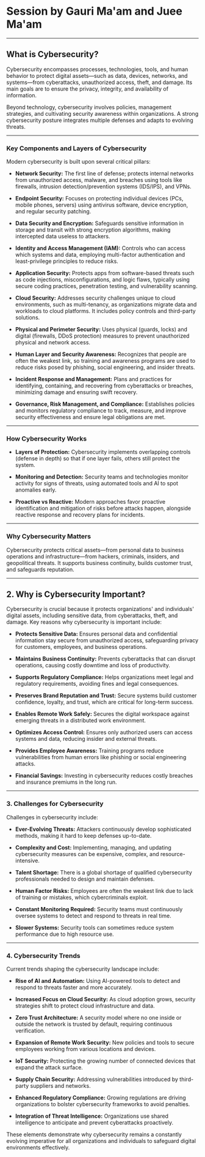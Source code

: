 #  Session by Gauri Ma'am and Juee Ma'am  

_ _ _

## What is Cybersecurity?

Cybersecurity encompasses processes, technologies, tools, and human behavior to protect digital assets—such as data, devices, networks, and systems—from cyberattacks, unauthorized access, theft, and damage. Its main goals are to ensure the privacy, integrity, and availability of information.

Beyond technology, cybersecurity involves policies, management strategies, and cultivating security awareness within organizations. A strong cybersecurity posture integrates multiple defenses and adapts to evolving threats.

___

### Key Components and Layers of Cybersecurity

Modern cybersecurity is built upon several critical pillars:

- **Network Security:** The first line of defense; protects internal networks from unauthorized access, malware, and breaches using tools like firewalls, intrusion detection/prevention systems (IDS/IPS), and VPNs.
- **Endpoint Security:** Focuses on protecting individual devices (PCs, mobile phones, servers) using antivirus software, device encryption, and regular security patching.

- **Data Security and Encryption:** Safeguards sensitive information in storage and transit with strong encryption algorithms, making intercepted data useless to attackers.

- **Identity and Access Management (IAM):** Controls who can access which systems and data, employing multi-factor authentication and least-privilege principles to reduce risks.

- **Application Security:** Protects apps from software-based threats such as code injections, misconfigurations, and logic flaws, typically using secure coding practices, penetration testing, and vulnerability scanning.

- **Cloud Security:** Addresses security challenges unique to cloud environments, such as multi-tenancy, as organizations migrate data and workloads to cloud platforms. It includes policy controls and third-party solutions.

- **Physical and Perimeter Security:** Uses physical (guards, locks) and digital (firewalls, DDoS protection) measures to prevent unauthorized physical and network access.

- **Human Layer and Security Awareness:** Recognizes that people are often the weakest link, so training and awareness programs are used to reduce risks posed by phishing, social engineering, and insider threats.

- **Incident Response and Management:** Plans and practices for identifying, containing, and recovering from cyberattacks or breaches, minimizing damage and ensuring swift recovery.

- **Governance, Risk Management, and Compliance:** Establishes policies and monitors regulatory compliance to track, measure, and improve security effectiveness and ensure legal obligations are met.
___

### How Cybersecurity Works

- **Layers of Protection:** Cybersecurity implements overlapping controls (defense in depth) so that if one layer fails, others still protect the system.

- **Monitoring and Detection:** Security teams and technologies monitor activity for signs of threats, using automated tools and AI to spot anomalies early.

- **Proactive vs Reactive:** Modern approaches favor proactive identification and mitigation of risks before attacks happen, alongside reactive response and recovery plans for incidents.
___

### Why Cybersecurity Matters

Cybersecurity protects critical assets—from personal data to business operations and infrastructure—from hackers, criminals, insiders, and geopolitical threats. It supports business continuity, builds customer trust, and safeguards reputation.

___

## 2. Why is Cybersecurity Important?

Cybersecurity is crucial because it protects organizations' and individuals' digital assets, including sensitive data, from cyberattacks, theft, and damage. Key reasons why cybersecurity is important include:

- **Protects Sensitive Data:** Ensures personal data and confidential information stay secure from unauthorized access, safeguarding privacy for customers, employees, and business operations.

- **Maintains Business Continuity:** Prevents cyberattacks that can disrupt operations, causing costly downtime and loss of productivity.
- **Supports Regulatory Compliance:** Helps organizations meet legal and regulatory requirements, avoiding fines and legal consequences.
- **Preserves Brand Reputation and Trust:** Secure systems build customer confidence, loyalty, and trust, which are critical for long-term success.
- **Enables Remote Work Safely:** Secures the digital workspace against emerging threats in a distributed work environment.
- **Optimizes Access Control:** Ensures only authorized users can access systems and data, reducing insider and external threats.
- **Provides Employee Awareness:** Training programs reduce vulnerabilities from human errors like phishing or social engineering attacks.
- **Financial Savings:** Investing in cybersecurity reduces costly breaches and insurance premiums in the long run.
___

### 3. Challenges for Cybersecurity

Challenges in cybersecurity include:

- **Ever-Evolving Threats:** Attackers continuously develop sophisticated methods, making it hard to keep defenses up-to-date.

- **Complexity and Cost:** Implementing, managing, and updating cybersecurity measures can be expensive, complex, and resource-intensive.
- **Talent Shortage:** There is a global shortage of qualified cybersecurity professionals needed to design and maintain defenses.
- **Human Factor Risks:** Employees are often the weakest link due to lack of training or mistakes, which cybercriminals exploit.
- **Constant Monitoring Required:** Security teams must continuously oversee systems to detect and respond to threats in real time.
- **Slower Systems:** Security tools can sometimes reduce system performance due to high resource use.
___

### 4. Cybersecurity Trends

Current trends shaping the cybersecurity landscape include:

- **Rise of AI and Automation:** Using AI-powered tools to detect and respond to threats faster and more accurately.

- **Increased Focus on Cloud Security:** As cloud adoption grows, security strategies shift to protect cloud infrastructure and data.
- **Zero Trust Architecture:** A security model where no one inside or outside the network is trusted by default, requiring continuous verification.
- **Expansion of Remote Work Security:** New policies and tools to secure employees working from various locations and devices.
- **IoT Security:** Protecting the growing number of connected devices that expand the attack surface.
- **Supply Chain Security:** Addressing vulnerabilities introduced by third-party suppliers and networks.
- **Enhanced Regulatory Compliance:** Growing regulations are driving organizations to bolster cybersecurity frameworks to avoid penalties.
- **Integration of Threat Intelligence:** Organizations use shared intelligence to anticipate and prevent cyberattacks proactively.

These elements demonstrate why cybersecurity remains a constantly evolving imperative for all organizations and individuals to safeguard digital environments effectively.
